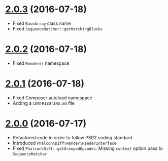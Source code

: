 # [2.0.3](https://github.com/phalcongelist/php-diff/releases/tag/v2.0.3) (2016-07-18)

* Fixed `BaseArray` class name
* Fixed `SequenceMatcher::getMatchingBlocks`

# [2.0.2](https://github.com/phalcongelist/php-diff/releases/tag/v2.0.2) (2016-07-18)

* Fixed `Renderer` namespace

# [2.0.1](https://github.com/phalcongelist/php-diff/releases/tag/v2.0.1) (2016-07-18)

* Fixed Composer autoload namespace
* Adding a `CONTRIBUTING.md` file

# [2.0.0](https://github.com/phalcongelist/php-diff/releases/tag/v2.0.0) (2016-07-17)

* Refactored code in order to follow PSR2 coding standard
* Introduced `Phalcon\Diff\Render\RenderInterface`
* Fixed `Phalcon\Diff::getGroupedOpcodes`. Missing `context` option pass to `SequenceMatcher`
